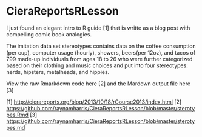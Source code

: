 # CieraReportsRLesson

I just found an elegant intro to R guide [1] that is writte as a blog post with compelling comic book analogies. 

The imitation data set stereotypes contains data on the coffee consumption (per cup), computer usage (hourly), showers, beers(per 12oz), and tacos of 799 made-up individuals from ages 18 to 26 who were further categorized based on their clothing and music choices and put into four stereotypes: nerds, hipsters, metalheads, and hippies. 

View the raw Rmarkdown code here [2] and the Mardown output file here [3]

[1] http://cierareports.org/blog/2013/10/18/rCourse2013/index.html
[2] https://github.com/raynamharris/CieraReportsRLesson/blob/master/sterotypes.Rmd
[3] https://github.com/raynamharris/CieraReportsRLesson/blob/master/sterotypes.md
